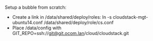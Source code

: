 
Setup a bubble from scratch:
- Create a link in /data/shared/deploy/roles:
  ln -s cloudstack-mgt-ubuntu14.conf /data/shared/deploy/role/cs.conf
- Place /data/config with GIT_REPO=ssh://git@git.ocom.lan/cloud/cloudstack.git



